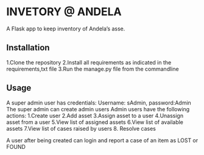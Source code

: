 # INVETORY @ ANDELA
A Flask app  to keep inventory of Andela’s asse. 


## Installation
1.Clone the repository
2.Install all requirements as indicated in the requirements,txt file
3.Run the manage.py file from the commandline


## Usage
A super admin user has credentials: Username: sAdmin, password:Admin
The super admin can create admin users
Admin users have the following actions:
1.Create user
2.Add asset
3.Assign asset to a user
4.Unassign asset from a user
5.View list of assigned assets
6.View list of available assets
7.View list of cases raised by users
8. Resolve cases

A user after being created can login and report a case of an item as LOST or FOUND

